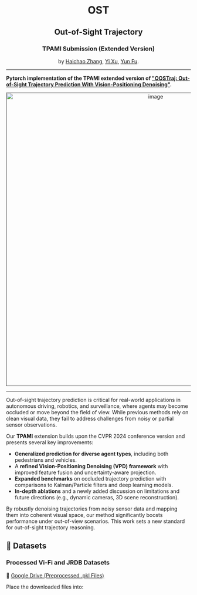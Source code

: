 <div align="center">

# OST

## Out-of-Sight Trajectory

### TPAMI Submission (Extended Version)

by [Haichao Zhang](https://Hai-chao-Zhang.github.io/), [Yi Xu](https://sites.google.com/view/homepage-of-yi-xu/), [Yun Fu](http://www1.ece.neu.edu/~yunfu/).  
</div>

---

**Pytorch implementation of the TPAMI extended version of ["OOSTraj: Out-of-Sight Trajectory Prediction With Vision-Positioning Denoising"](https://arxiv.org/abs/2404.02227).**

<div align="center">

<a href="">
<img width="800" alt="image" src="https://www.zhanghaichao.xyz/Out-of-SightTrajPred/assets/head.png">
</a>
</div>

---

Out-of-sight trajectory prediction is critical for real-world applications in autonomous driving, robotics, and surveillance, where agents may become occluded or move beyond the field of view. While previous methods rely on clean visual data, they fail to address challenges from noisy or partial sensor observations.

Our **TPAMI** extension builds upon the CVPR 2024 conference version and presents several key improvements:
- **Generalized prediction for diverse agent types**, including both pedestrians and vehicles.
- A **refined Vision-Positioning Denoising (VPD) framework** with improved feature fusion and uncertainty-aware projection.
- **Expanded benchmarks** on occluded trajectory prediction with comparisons to Kalman/Particle filters and deep learning models.
- **In-depth ablations** and a newly added discussion on limitations and future directions (e.g., dynamic cameras, 3D scene reconstruction).

By robustly denoising trajectories from noisy sensor data and mapping them into coherent visual space, our method significantly boosts performance under out-of-view scenarios. This work sets a new standard for out-of-sight trajectory reasoning.


## 🔧 Datasets

### Processed Vi-Fi and JRDB Datasets  
📂 [Google Drive (Preprocessed .pkl Files)](https://drive.google.com/drive/folders/1W6ze1z8X54kK9BOgYbXYQj_AScf79Z-q?usp=sharing)

Place the downloaded files into:
